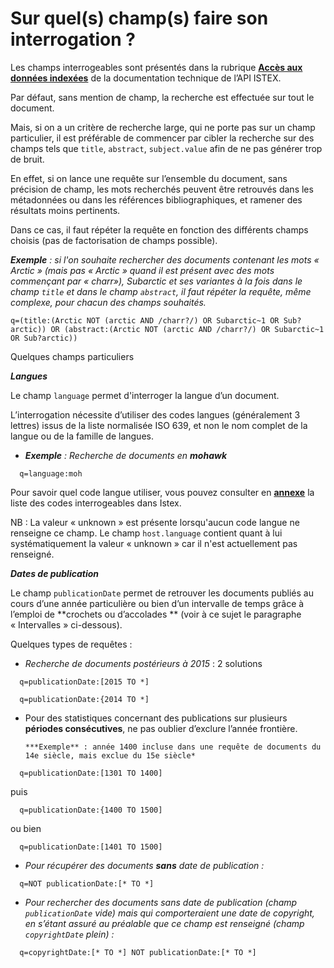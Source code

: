 # Sur quel\(s\) champ\(s\) faire son interrogation ?

Les champs interrogeables sont présentés dans la rubrique **[Accès aux données indexées](https://api.istex.fr/documentation/fields/)** de la documentation technique de l’API ISTEX. 

Par défaut, sans mention de champ, la recherche est effectuée sur tout le document.

Mais, si on a un critère de recherche large, qui ne porte pas sur un champ particulier, il est préférable de commencer par cibler la recherche sur des champs tels que `title`, `abstract`, `subject.value` afin de ne pas générer trop de bruit. 

En effet, si on lance une requête sur l’ensemble du document, sans précision de champ, les mots recherchés peuvent être retrouvés dans les métadonnées ou dans les références bibliographiques, et ramener des résultats moins pertinents.

Dans ce cas, il faut répéter la requête en fonction des différents champs choisis (pas de factorisation de champs possible).

*​**Exemple** : si l'on souhaite rechercher des documents contenant les mots « Arctic » (mais pas « Arctic » quand il est présent avec des mots commençant par « charr»), Subarctic et ses variantes à la fois dans le champ `title` et dans le champ `abstract`, il faut répéter la requête, même complexe, pour chacun des champs souhaités.*

```
q=(title:(Arctic NOT (arctic AND /charr?/) OR Subarctic~1 OR Sub?arctic)) OR (abstract:(Arctic NOT (arctic AND /charr?/) OR Subarctic~1 OR Sub?arctic))
```

>
>

<span class="marrongras">Quelques champs particuliers</span>

***Langues***

Le champ `language` permet d'interroger la langue d’un document.

L’interrogation nécessite d’utiliser des codes langues (généralement 3 lettres) issus de la liste normalisée ISO 639, et non le nom complet de la langue ou de la famille de langues. 

- *​**Exemple** : Recherche de documents en **mohawk**​*

```
  q=language:moh
```

Pour savoir quel code langue utiliser, vous pouvez consulter en **[annexe](annexes/)** la liste des codes interrogeables dans Istex.

NB : La valeur « unknown » est présente lorsqu'aucun code langue ne renseigne ce champ. Le champ `host.language` contient quant à lui systématiquement la valeur « unknown » car il n'est actuellement pas renseigné.

***Dates de publication***

Le champ `publicationDate` permet de retrouver les documents publiés au cours d’une année particulière ou bien d’un intervalle de temps grâce à l’emploi de **crochets ou d’accolades ** (voir à ce sujet le paragraphe « Intervalles » ci-dessous).

Quelques types de requêtes :

- *Recherche de documents postérieurs à 2015* : 2 solutions

```
  q=publicationDate:[2015 TO *]
```

```
  q=publicationDate:{2014 TO *]
```
- Pour des statistiques concernant des publications sur plusieurs **périodes consécutives**, ne pas oublier d’exclure l’année frontière.

      ***Exemple** : année 1400 incluse dans une requête de documents du 14e siècle, mais exclue du 15e siècle*
```
  q=publicationDate:[1301 TO 1400] 
```
puis
```
  q=publicationDate:{1400 TO 1500] 
```
ou bien
```
  q=publicationDate:[1401 TO 1500]
```
- *Pour récupérer des documents **sans** date de publication :*

```
  q=NOT publicationDate:[* TO *]
```

- *Pour rechercher des documents sans date de publication (champ `publicationDate` vide) mais qui comporteraient une date de copyright, en s’étant assuré au préalable que ce champ est renseigné (champ `copyrightDate` plein) :*

```
  q=copyrightDate:[* TO *] NOT publicationDate:[* TO *]
```

